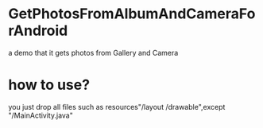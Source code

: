 # GetPhotosFromAlbumAndCameraForAndroid
a demo that it gets photos from Gallery and Camera 


# how to use?

 you just drop all files such as resources"/layout  /drawable",except "/MainActivity.java"  
